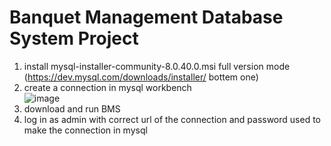# Banquet Management Database System Project
1. install mysql-installer-community-8.0.40.0.msi full version mode (https://dev.mysql.com/downloads/installer/ bottem one)
2. create a connection in mysql workbench                                      
![image](https://github.com/user-attachments/assets/d9dcba84-72f2-4545-a95c-6d46bcb104b1)
4. download and run BMS
5. log in as admin with correct url of the connection and password used to make the connection in mysql 

